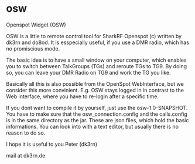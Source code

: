 # osw
Openspot Widget (OSW)

OSW is a little to remote control tool for SharkRF Openspot (c) written by dk3rn and do8od.
It is esspecially useful, if you use a DMR radio, which has no promiscious mode.

The basic idea is to have a small window on your computer, which enables you to switch between TalkGroups (TGs) and reroute TGs
to TG9. By doing so, you can leave your DMR Radio on TG9 and work the TG you like.

Basically all this is also possible from the OpenSpot WebInterface, but we consider this more convinient.
E.g. OSW stays logged in in contrast to the Web interface, where you have to re-login after a specific time.

If you dont want to compile it by yourself, just use the osw-1.0-SNAPSHOT.
You have to make sure that the osw_connection.config and the calls.config is in the same directory as the jar.
These are json files, which hold the basic informations. You can look into with a text editor, but usually there is no reason to do so.

I hope it is useful to you
Peter (dk3rn)

mail at dk3rn.de
